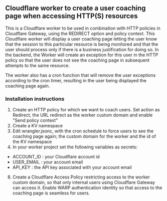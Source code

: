 ## Cloudflare worker to create a user coaching page when accessing HTTP(S) resources

This is a Cloudflare worker to be used in combination with HTTP policies in Cloudflare Gateway, using the REDIRECT option and policy context.
This Cloudflare worker will display a user coaching page letting the user know that the session to this particular resource is being monitored and that the user should process only if there is a business justification for doing so. In the backend, the Worker will create an exception for this user in the HTTP policy so that the user does not see the coaching page in subsequent attempts to the same resource.

The worker also has a cron function that will remove the user exceptions according to the cron timer, resulting in the user being displayed the coaching page again.

### Installation instructions

1. Create an HTTP policy for which we want to coach users. Set action as Redirect, the URL redirect as the worker custom domain and enable "Send policy context"
2. Create a KV namespace
3. Edit wrangler.jsonc, with the cron schedule to force users to see the coaching page again; the custom domain for the worker and the id of the KV namespace
5. In your worker project set the following variables as secrets:
- ACCOUNT_ID : your Cloudflare account id
- USER_EMAIL : your account email
- API_KEY : the API key associated with your account email
8. Create a Cloudflare Access Policy restricting access to the worker custom domain, so that only internal users using Cloudflare Gateway can access it. Enable WARP authentication identity so that access to the coaching page is seamless for users.